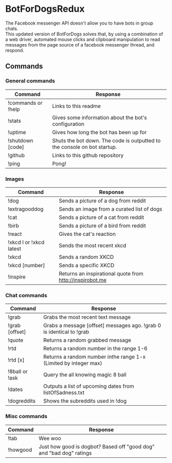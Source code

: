 # BotForDogsRedux

The Facebook messenger API doesn't allow you to have bots in group chats.  
This updated version of BotForDogs solves that, by using a combination of a web driver, automated mouse clicks and clipboard manipulation to read messages from the page source of a facebook messenger thread, and respond.

## Commands

### General commands

| Command       | Response              |
| ------------- | --------------------- |
| !commands or !help     | Links to this readme  |
| !stats        | Gives some information about the bot's configuration |
| !uptime       | Gives how long the bot has been up for |
| !shutdown [code] | Shuts the bot down. The code is outputted to the console on bot startup. |
| !github | Links to this github repository |
| !ping | Pong! |

### Images

| Command       | Response              |
| ------------- | --------------------- |
| !dog          | Sends a picture of a dog from reddit |
| !extragooddog | Sends an image from a curated list of dogs |
| !cat | Sends a picture of a cat from reddit |
| !birb | Sends a picture of a bird from reddit |
| !react | Gives the cat's reaction |
| !xkcd l or !xkcd latest | Sends the most recent xkcd |
| !xkcd | Sends a random XKCD |
| !xkcd [number] | Sends a specific XKCD |
| !inspire | Returns an inspirational quote from http://inspirobot.me |

### Chat commands

| Command       | Response              |
| ------------- | --------------------- |
| !grab | Grabs the most recent text message |
| !grab [offset] | Grabs a message [offset] messages ago. !grab 0 is identical to !grab |
| !quote | Returns a random grabbed message |
| !rtd | Returns a random number in the range 1-6 |
| !rtd [x] | Returns a random number inthe range 1-x (Limited by integer max) |
| !8ball or !ask | Query the all knowing magic 8 ball |
| !dates | Outputs a list of upcoming dates from listOfSadness.txt |
| !dogreddits | Shows the subreddits used in !dog |

### Misc commands

| Command       | Response              |
| ------------- | --------------------- |
| !tab | Wee woo |
| !howgood | Just how good is dogbot? Based off "good dog" and "bad dog" ratings |








